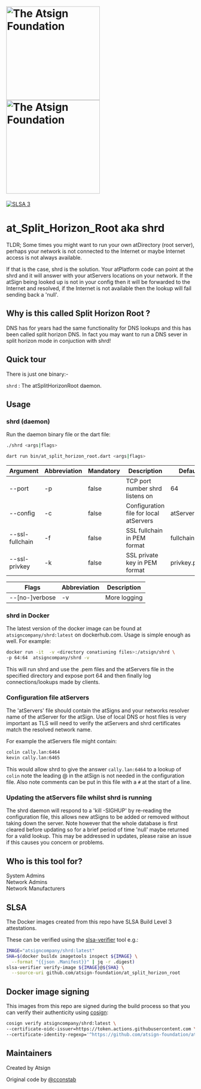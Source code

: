 <!-- pyml disable-num-lines 4 md033-->
<h1><a href="https://atsign.com#gh-light-mode-only">
<img width=250px src="https://atsign.com/wp-content/uploads/2022/05/atsign-logo-horizontal-color2022.svg#gh-light-mode-only"
alt="The Atsign Foundation"></a><a href="https://atsign.com#gh-dark-mode-only">
<img width=250px src="https://atsign.com/wp-content/uploads/2023/08/atsign-logo-horizontal-reverse2022-Color.svg#gh-dark-mode-only"
alt="The Atsign Foundation"></a></h1>

[![SLSA 3](https://slsa.dev/images/gh-badge-level3.svg)](https://slsa.dev)

# at_Split_Horizon_Root aka shrd

TLDR;
Some times you might want to run your own atDirectory (root server), perhaps
your network is not connected to the Internet or maybe Internet access is not
always available.

If that is the case, shrd is the solution. Your atPlatform code can point at
the shrd and it will answer with your atServers locations on your network. If
the atSign being looked up is not in your config then it will be forwarded to
the Internet and resolved, if the Internet is not available then the lookup
will fail sending back a 'null'.

## Why is this called Split Horizon Root ?

DNS has for years had the same functionality for DNS lookups and this has
been called split horizon DNS. In fact you may want to run a DNS sever in
split horizon mode in conjuction with shrd!

## Quick tour

There is just one binary:-

`shrd` : The atSplitHorizonRoot daemon.

## Usage

### shrd (daemon)

Run the daemon binary file or the dart file:

```sh
./shrd <args|flags>
```

```sh
dart run bin/at_split_horizon_root.dart <args|flags>
```

<!-- pyml disable-num-lines 10 md013-->
| Argument        | Abbreviation | Mandatory | Description                                                                         |    Default    |
|-----------------|--------------|-----------|-------------------------------------------------------------------------------------|---------------|
| --port          | -p           | false     | TCP port number shrd listens on                                                     |      64       |
| --config        | -c           | false     | Configuration file for local atServers                                              |   atServers   |
| --ssl-fullchain | -f           | false     | SSL fullchain in PEM format                                                         | fullchain.pem |
| --ssl-privkey   | -k           | false     | SSL private key in PEM format                                                       |  privkey.pem  |

| Flags               | Abbreviation | Description                                                                     |
|---------------------|--------------|---------------------------------------------------------------------------------|
| --[no-]verbose      | -v           | More logging                                                                    |

### shrd in Docker

The latest version of the docker image can be found at
`atsigncompany/shrd:latest` on dockerhub.com. Usage is simple enough as well.
For example:

```sh
docker run -it  -v <directory conatiuning files>:/atsign/shrd \
-p 64:64  atsigncompany/shrd -v
```

This will run shrd and use the .pem files and the atServers file in the
specified directory and expose port 64 and then finally log
connections/lookups made by clients.

### Configuration file atServers

The 'atServers' file should contain the atSigns and your networks resolver
name of the atServer for the atSign. Use of local DNS or host files is very
important as TLS will need to verify the atServers and shrd certificates match
the resolved network name.

For example the atServers file might contain:

```txt
colin cally.lan:6464
kevin cally.lan:6465
```

This would allow shrd to give the answer `cally.lan:6464` to a lookup of
`colin` note the leading @ in the atSign is not needed in the configuration
file. Also note comments can be put in this file with a `#` at the start of a
line.

### Updating the atServers file whilst shrd is running

The shrd daemon will respond to a 'kill -SIGHUP' by re-reading the
configuration file, this allows new atSigns to be added or removed without
taking down the server. Note however that the whole database is first cleared
before updating so for a brief period of time 'null' maybe returned for a
valid lookup. This may be addressed in updates, please raise an issue if this
causes you concern or problems.

## Who is this tool for?

System Admins  
Network Admins  
Network Manufacturers

## SLSA

The Docker images created from this repo have SLSA Build Level 3 attestations.

These can be verified using the
[slsa-verifier](https://github.com/slsa-framework/slsa-verifier) tool e.g.:

```sh
IMAGE="atsigncompany/shrd:latest"
SHA=$(docker buildx imagetools inspect ${IMAGE} \
  --format "{{json .Manifest}}" | jq -r .digest)
slsa-verifier verify-image ${IMAGE}@${SHA} \
  --source-uri github.com/atsign-foundation/at_split_horizon_root
```

## Docker image signing

This images from this repo are signed during the build process so that you
can verify their authenticity using
[cosign](https://github.com/sigstore/cosign):

```sh
cosign verify atsigncompany/shrd:latest \
--certificate-oidc-issuer=https://token.actions.githubusercontent.com \
--certificate-identity-regexp='^https://github.com/atsign-foundation/at_split_horizon_root/.+'
```

## Maintainers

Created by Atsign

Original code by [@cconstab](https://github.com/cconstab)
